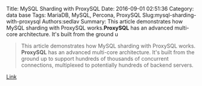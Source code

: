 Title: MySQL Sharding with ProxySQL
Date: 2016-09-01 02:51:36
Category: data base
Tags: MariaDB, MySQL, Percona, ProxySQL
Slug:mysql-sharding-with-proxysql
Authors:sedlav
Summary: This article demonstrates how MySQL sharding with ProxySQL works.**ProxySQL** has an advanced multi-core architecture. It's built from the ground u

> This article demonstrates how MySQL sharding with ProxySQL works.
**ProxySQL** has an advanced multi-core architecture. It's built from the ground up to support hundreds of thousands of concurrent connections, multiplexed to potentially hundreds of backend servers.

[Link](https://www.percona.com/blog/2016/08/30/mysql-sharding-with-proxysql/)
